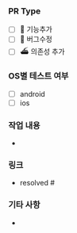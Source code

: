 <!-- ⭐️ PR 제목은 한글로 적어주세요 -->

### PR Type

<!-- 해당되는 것들을 제외하곤 지워주세요. -->

- [ ] 💫 기능추가
- [ ] 🐛 버그수정
- [ ] ⛴️ 의존성 추가

### OS별 테스트 여부

- [ ] android
- [ ] ios

### 작업 내용

<!-- 중점적으로 봐야 하는 부분을 바로 알 수 있도록 변경된 내용을 나열합니다. -->

-

### 링크

<!-- 이슈 번호를 '#'뒤에 작성해주세요! (ex. resolved #11) -->

- resolved #

### 기타 사항

<!-- PR에 대한 추가 설명이나 작업하면서 고민이 되었던 부분 등이 있다면 자유롭게 적어주세요. -->

-

<!-- assignees와 reviewers를 설정했는지 확인해주세요. -->
